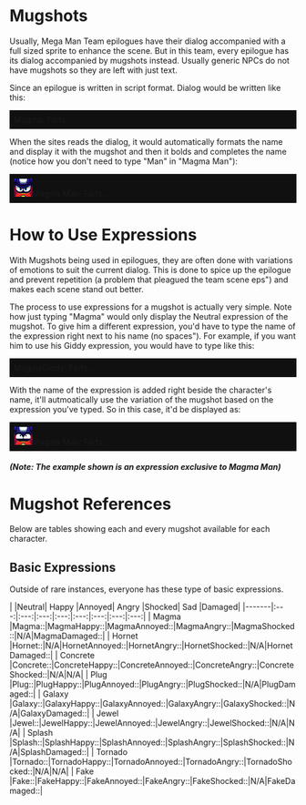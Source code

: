 <h1>Mugshots</h1>

Usually, Mega Man Team epilogues have their dialog accompanied with a full sized sprite to enhance the scene. But in this team, every epilogue has its dialog accompanied by mugshots instead. Usually generic NPCs do not have mugshots so they are left with just text.

Since an epilogue is written in script format. Dialog would be written like this:

<div style="background-color:#101010; text-align:left; vertical-align: middle; padding:8px;">Magma: Farts...</div><p>


When the sites reads the dialog, it would automatically formats the name and display it with the mugshot and then it bolds and completes the name (notice how you don't need to type "Man" in "Magma Man"):


<div style="background-color:#101010; text-align:left; vertical-align: middle; padding:8px;"><img src="assets/images/mugshots/magmaoriginal.png">Magma Man: Farts...</div><p>


<h1>How to Use Expressions</h1>


With Mugshots being used in epilogues, they are often done with variations of emotions to suit the current dialog. This is done to spice up the epilogue and prevent repetition (a problem that pleagued the team scene eps") and makes each scene stand out better.

The process to use expressions for a mugshot is actually very simple.  Note how just typing "Magma" would only display the Neutral expression of the mugshot. To give him a different expression, you'd have to type the name of the expression right next to his name (no spaces"). For example, if you want him to use his Giddy expression, you would have to type like this:


<div style="background-color:#101010; text-align:left; vertical-align: middle; padding:8px;">MagmaGiddy: Farts...</div><p>


With the name of the expression is added right beside the character's name, it'll autmoatically use the variation of the mugshot based on the expression you've typed. So in this case, it'd be displayed as:


<div style="background-color:#101010; text-align:left; vertical-align: middle; padding:8px;"><img src="assets/images/mugshots/magmagiddy.png">Magma Man: Farts...</div><p>


<h5>(Note: The example shown is an expression exclusive to Magma Man)</h5>
<p>
<p>
<h1>Mugshot References</h1>

Below are tables showing each and every mugshot available for each character. 

<h2>Basic Expressions</h2>

Outside of rare instances, everyone has these type of basic expressions.

|          |Neutral| Happy |Annoyed| Angry |Shocked|  Sad  |Damaged|
|-------|:---:|:---:|:---:|:---:|:---:|:---:|:---:|:---:|
| Magma    |Magma::|MagmaHappy::|MagmaAnnoyed::|MagmaAngry::|MagmaShocked::|N/A|MagmaDamaged::|
| Hornet   |Hornet::|N/A|HornetAnnoyed::|HornetAngry::|HornetShocked::|N/A|HornetDamaged::|
| Concrete |Concrete::|ConcreteHappy::|ConcreteAnnoyed::|ConcreteAngry::|ConcreteShocked::|N/A|N/A|
| Plug     |Plug::|PlugHappy::|PlugAnnoyed::|PlugAngry::|PlugShocked::|N/A|PlugDamaged::|
| Galaxy   |Galaxy::|GalaxyHappy::|GalaxyAnnoyed::|GalaxyAngry::|GalaxyShocked::|N/A|GalaxyDamaged::|
| Jewel    |Jewel::|JewelHappy::|JewelAnnoyed::|JewelAngry::|JewelShocked::|N/A|N/A|
| Splash   |Splash::|SplashHappy::|SplashAnnoyed::|SplashAngry::|SplashShocked::|N/A|SplashDamaged::|
| Tornado  |Tornado::|TornadoHappy::|TornadoAnnoyed::|TornadoAngry::|TornadoShocked::|N/A|N/A|
| Fake     |Fake::|FakeHappy::|FakeAnnoyed::|FakeAngry::|FakeShocked::|N/A|FakeDamaged::|


<script>
var directory = "./assets/images/mugshots/";

//Instances of where a character has an image attached to their name. Along with bolding the name.

//Cyborg Resistance Members

var names = {concrete:"Concrete",
	magma:"Magma",
	hornet:"Hornet",
	galaxy:"Galaxy",
	plug:"Plug",
	tornado:"Tornado",
	fake:"Fake",
	jewel:"Jewel",
	splash:"Splash",
	narrator:"Narrator"
};

var expressions = {original:"",
	happy:"Happy",
	annoyed:"Annoyed",
	angry:"Angry",
	shocked:"Shocked",
	pissed:"Pissed",
	glare:"Glare",
	aloof:"Aloof",
	giddy:"Giddy",
	scared:"Scared",
	nani:"Nani",
	snicker:"Snicker",
	damaged:"Damaged",
};

//TODO: make it work with brackets and spaces between the name and expression
//Look at all name/expression combinations
for (var nameKey in names)
{
	for (var expressionKey in expressions)
	{
		var str = names[nameKey] + expressions[expressionKey] + "::";

		var find = new RegExp(str, "gi");
		var imagePath = directory + nameKey + expressionKey + ".png"; 

		replace = "<img src=" + imagePath + ">";

		//TODO: check and see if replace path exists, if not, bold name and continue, else...
		document.body.innerHTML = document.body.innerHTML.replace(find, replace);
	}
	

}</script>

